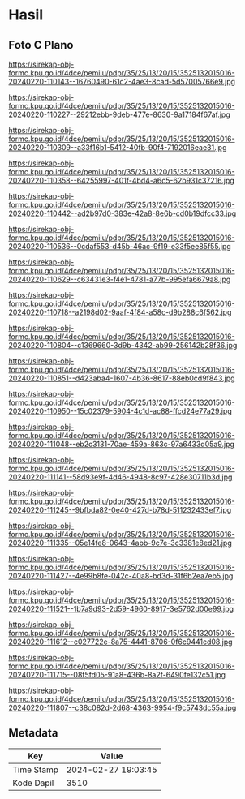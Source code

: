 # Hasil

## Foto C Plano

https://sirekap-obj-formc.kpu.go.id/4dce/pemilu/pdpr/35/25/13/20/15/3525132015016-20240220-110143--16760490-61c2-4ae3-8cad-5d57005766e9.jpg

https://sirekap-obj-formc.kpu.go.id/4dce/pemilu/pdpr/35/25/13/20/15/3525132015016-20240220-110227--29212ebb-9deb-477e-8630-9a17184f67af.jpg

https://sirekap-obj-formc.kpu.go.id/4dce/pemilu/pdpr/35/25/13/20/15/3525132015016-20240220-110309--a33f16b1-5412-40fb-90f4-7192016eae31.jpg

https://sirekap-obj-formc.kpu.go.id/4dce/pemilu/pdpr/35/25/13/20/15/3525132015016-20240220-110358--64255997-401f-4bd4-a6c5-62b931c37216.jpg

https://sirekap-obj-formc.kpu.go.id/4dce/pemilu/pdpr/35/25/13/20/15/3525132015016-20240220-110442--ad2b97d0-383e-42a8-8e6b-cd0b19dfcc33.jpg

https://sirekap-obj-formc.kpu.go.id/4dce/pemilu/pdpr/35/25/13/20/15/3525132015016-20240220-110536--0cdaf553-d45b-46ac-9f19-e33f5ee85f55.jpg

https://sirekap-obj-formc.kpu.go.id/4dce/pemilu/pdpr/35/25/13/20/15/3525132015016-20240220-110629--c63431e3-f4e1-4781-a77b-995efa6679a8.jpg

https://sirekap-obj-formc.kpu.go.id/4dce/pemilu/pdpr/35/25/13/20/15/3525132015016-20240220-110718--a2198d02-9aaf-4f84-a58c-d9b288c6f562.jpg

https://sirekap-obj-formc.kpu.go.id/4dce/pemilu/pdpr/35/25/13/20/15/3525132015016-20240220-110804--c1369660-3d9b-4342-ab99-256142b28f36.jpg

https://sirekap-obj-formc.kpu.go.id/4dce/pemilu/pdpr/35/25/13/20/15/3525132015016-20240220-110851--d423aba4-1607-4b36-8617-88eb0cd9f843.jpg

https://sirekap-obj-formc.kpu.go.id/4dce/pemilu/pdpr/35/25/13/20/15/3525132015016-20240220-110950--15c02379-5904-4c1d-ac88-ffcd24e77a29.jpg

https://sirekap-obj-formc.kpu.go.id/4dce/pemilu/pdpr/35/25/13/20/15/3525132015016-20240220-111048--eb2c3131-70ae-459a-863c-97a6433d05a9.jpg

https://sirekap-obj-formc.kpu.go.id/4dce/pemilu/pdpr/35/25/13/20/15/3525132015016-20240220-111141--58d93e9f-4d46-4948-8c97-428e30711b3d.jpg

https://sirekap-obj-formc.kpu.go.id/4dce/pemilu/pdpr/35/25/13/20/15/3525132015016-20240220-111245--9bfbda82-0e40-427d-b78d-511232433ef7.jpg

https://sirekap-obj-formc.kpu.go.id/4dce/pemilu/pdpr/35/25/13/20/15/3525132015016-20240220-111335--05e14fe8-0643-4abb-9c7e-3c3381e8ed21.jpg

https://sirekap-obj-formc.kpu.go.id/4dce/pemilu/pdpr/35/25/13/20/15/3525132015016-20240220-111427--4e99b8fe-042c-40a8-bd3d-31f6b2ea7eb5.jpg

https://sirekap-obj-formc.kpu.go.id/4dce/pemilu/pdpr/35/25/13/20/15/3525132015016-20240220-111521--1b7a9d93-2d59-4960-8917-3e5762d00e99.jpg

https://sirekap-obj-formc.kpu.go.id/4dce/pemilu/pdpr/35/25/13/20/15/3525132015016-20240220-111612--c027722e-8a75-4441-8706-0f6c9441cd08.jpg

https://sirekap-obj-formc.kpu.go.id/4dce/pemilu/pdpr/35/25/13/20/15/3525132015016-20240220-111715--08f5fd05-91a8-436b-8a2f-6490fe132c51.jpg

https://sirekap-obj-formc.kpu.go.id/4dce/pemilu/pdpr/35/25/13/20/15/3525132015016-20240220-111807--c38c082d-2d68-4363-9954-f9c5743dc55a.jpg


## Metadata

| Key        | Value               |
| ---------- | ------------------- |
| Time Stamp | 2024-02-27 19:03:45 |
| Kode Dapil | 3510                |



